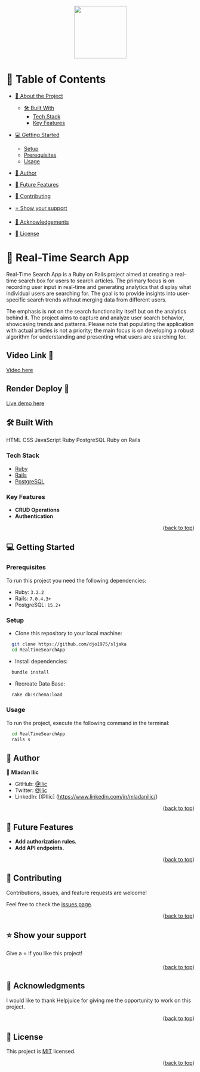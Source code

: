 <a name="readme-top"></a>
<!-- TABLE OF CONTENTS -->
<div align="center">
  <img src="./personal/Untitled.png" width="140" height="auto" />
</div>


# 📗 Table of Contents

- [📖 About the Project](#about-project)
  - [🛠 Built With](#built-with)
    - [Tech Stack](#tech-stack)
    - [Key Features](#key-features)
- [💻 Getting Started](#getting-started)
  - [Setup](#setup)
  - [Prerequisites](#prerequisites)
  - [Usage](#usage)
- [👥 Author](#author)
- [🔭 Future Features](#future-features)
- [🤝 Contributing](#contributing)
- [⭐️ Show your support](#support)
- [🙏 Acknowledgements](#acknowledgements)

- [📝 License](#license)


# 📖 Real-Time Search App <a name="about-project"></a>

Real-Time Search App is a Ruby on Rails project aimed at creating a real-time search box for users to search articles. The primary focus is on recording user input in real-time and generating analytics that display what individual users are searching for. The goal is to provide insights into user-specific search trends without merging data from different users.

The emphasis is not on the search functionality itself but on the analytics behind it. The project aims to capture and analyze user search behavior, showcasing trends and patterns. Please note that populating the application with actual articles is not a priority; the main focus is on developing a robust algorithm for understanding and presenting what users are searching for.


## Video Link 🚀
[Video here]()

## Render Deploy 🚀

[Live demo here]()

## 🛠 Built With <a name="built-with"></a>
HTML
CSS
JavaScript
Ruby
PostgreSQL
Ruby on Rails
### Tech Stack <a name="tech-stack"></a>

- <a href="https://www.ruby-lang.org/">Ruby</a>
- <a href="https://rubyonrails.org/">Rails</a>
- <a href="https://www.postgresql.org/">PostgreSQL</a>

### Key Features <a name="key-features"></a>

- **CRUD Operations**
- **Authentication**



<p align="right">(<a href="#readme-top">back to top</a>)</p>

## 💻 Getting Started <a name="getting-started"></a>

### Prerequisites

To run this project you need the following dependencies:

 - Ruby: `3.2.2`
 - Rails: `7.0.4.3+`
 - PostgreSQL: `15.2+`

### Setup

- Clone this repository to your local machine:
```sh
  git clone https://github.com/djo1975/sljaka
  cd RealTimeSearchApp
```
- Install dependencies:
```sh
  bundle install
```

- Recreate Data Base:
```sh
  rake db:schema:load
```

### Usage

To run the project, execute the following command in the terminal:

```  sh
  cd RealTimeSearchApp
  rails s  
```

## 👥 Author <a name="author"></a>

👤 **Mladan Ilic**

- GitHub: [@Ilic](https://github.com/djo1975)
- Twitter: [@Ilic](https://twitter.com/MladanIlic)
- LinkedIn: [@Ilic] (https://www.linkedin.com/in/mladanilic/)

<p align="right">(<a href="#readme-top">back to top</a>)</p>


## 🔭 Future Features <a name="future-features"></a>

- **Add authorization rules.**
- **Add API endpoints.**

<p align="right">(<a href="#readme-top">back to top</a>)</p>


## 🤝 Contributing <a name="contributing"></a>

Contributions, issues, and feature requests are welcome!

Feel free to check the [issues page](https://github.com/djo1975/sljaka/issues).

<p align="right">(<a href="#readme-top">back to top</a>)</p>


## ⭐️ Show your support <a name="support"></a>

Give a ⭐️ if you like this project!

<p align="right">(<a href="#readme-top">back to top</a>)</p>


## 🙏 Acknowledgments <a name="acknowledgements"></a>

I would like to thank Helpjuice for giving me the opportunity to work on this project.
<p align="right">(<a href="#readme-top">back to top</a>)</p>


## 📝 License <a name="license"></a>

This project is [MIT](./LICENSE) licensed.

<p align="right">(<a href="#readme-top">back to top</a>)</p>
